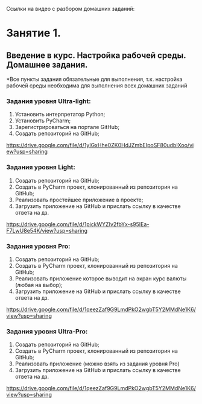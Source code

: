 Ссылки на видео с разбором домашних заданий:

# Занятие 1. 
## Введение в курс. Настройка рабочей среды. Домашнее задания.

*Все пункты задания обязательные для выполнения, т.к. настройка рабочей среды необходима для выполнения всех домашних заданий

### Задания уровня Ultra-light:
1. Установить интерпретатор Python;
2. Установить PyCharm;
3. Зарегистрироваться на портале GitHub;
4. Создать репозиторий на GitHub;

https://drive.google.com/file/d/1yIGxHhe0ZK0HdJZmbEIpoSF80udbIXoo/view?usp=sharing
 
### Задания уровня Light:
1. Создать репозиторий на GitHub;
2. Создать в PyCharm проект, клонированный из репозитория на GitHub;
3.  Реализовать простейшее приложение в проекте;
4. Загрузить приложение на GitHub и прислать ссылку в качестве ответа на дз.

https://drive.google.com/file/d/1pickWYZIv2fbYx-s95IEa-F7LwU8e54K/view?usp=sharing

### Задания уровня Pro:
1. Создать репозиторий на GitHub;
2. Создать в PyCharm проект, клонированный из репозитория на GitHub;
3. Реализовать приложение которое выводит на экран курс валюты (любая на выбор);
4. Загрузить приложение на GitHub и прислать ссылку в качестве ответа на дз.

https://drive.google.com/file/d/1qeezZaf9G9LmdPkO2wgbT5Y2MMdNe1K6/view?usp=sharing


### Задания уровня Ultra-Pro:
1. Создать репозиторий на GitHub;
2. Создать в PyCharm проект, клонированный из репозитория на GitHub;
3. Реализовать приложение (можно взять из задания уровня Pro)
4. Загрузить приложение на GitHub и прислать ссылку в качестве ответа на дз.

https://drive.google.com/file/d/1qeezZaf9G9LmdPkO2wgbT5Y2MMdNe1K6/view?usp=sharing
